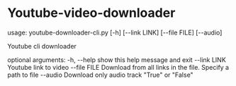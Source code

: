 # Youtube-video-downloader

usage: youtube-downloader-cli.py [-h] [--link LINK] [--file FILE] [--audio]

Youtube cli downloader

optional arguments:
  -h, --help   show this help message and exit
  --link LINK  Youtube link to video
  --file FILE  Download from all links in the file. Specify a path to file
  --audio      Download only audio track "True" or "False"
